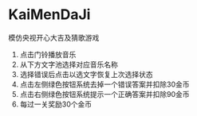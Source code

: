 # KaiMenDaJi
模仿央视开心大吉及猜歌游戏
1. 点击门铃播放音乐
2. 从下方文字池选择对应音乐名称
3. 选择错误后点击以选文字恢复上次选择状态
4. 点击左侧绿色按钮系统去掉一个错误答案并扣除30金币
5. 点击右侧绿色按钮系统提示一个正确答案并扣除90金币
6. 每过一关奖励30个金币
